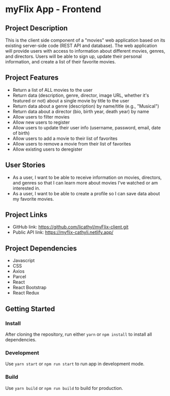 # myFlix App - Frontend
## Project Description
This is the client side component of a "movies" web application based on its existing server-side code (REST API and database). The web application will provide users with access to information about different movies, genres, and directors. Users will be able to sign up, update their personal information, and create a list of their favorite movies.
## Project Features
* Return a list of ALL movies to the user
* Return data (description, genre, director, image URL, whether it's featured or not) about a single movie by title to the user
* Return data about a genre (description) by name/title (e.g., "Musical")
* Return data about a director (bio, birth year, death year) by name
* Allow users to filter movies
* Allow new users to register
* Allow users to update their user info (username, password, email, date of birth)
* Allow users to add a movie to their list of favorites
* Allow users to remove a movie from their list of favorites
* Allow existing users to deregister
## User Stories
* As a user, I want to be able to receive information on movies, directors, and genres so that I can learn more about movies I've watched or am interested in.
* As a user, I want to be able to create a profile so I can save data about my favorite movies.
## Project Links
* GitHub link: https://github.com/licathyl/myFlix-client.git
* Public API link: https://myflix-cathyli.netlify.app/
## Project Dependencies
* Javascript
* CSS
* Axios
* Parcel
* React
* React Bootstrap
* React Redux
## Getting Started
### Install
After cloning the repository, run either `yarn` or `npm install` to install all dependencies.
### Development
Use `yarn start` or `npm run start` to run app in development mode.
### Build
Use `yarn build` or `npm run build` to build for production.
